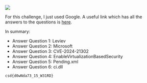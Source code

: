 <img src="https://github.com/raul-dunca/assets/blob/main/.images_CyberStudents-advent-of-ctf2024/day8_description.png">

For this challenge, I just used Google. A useful link which has all the answers to the questions is [here](https://hadess.io/windows-downdate-downgrade-attacks-using-windows-updates-and-beyond/).

In summary: 
- Answer Question 1: Leviev
- Answer Question 2: Microsoft
- Answer Question 3: CVE-2024-21302
- Answer Question 4: EnableVirtualizationBasedSecurity
- Answer Question 5: Pending.xml
- Answer Question 6: ci.dll

`csd{d0wNda73_15_W31RD}`
